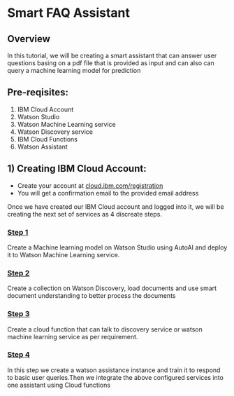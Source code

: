 # Smart FAQ Assistant


## Overview
In this tutorial, we will be creating a smart assistant that can answer user questions basing on a pdf file that is provided as input and can also can query a machine learning model for prediction

## Pre-reqisites:
1) IBM Cloud Account
2) Watson Studio
3) Watson Machine Learning service
4) Watson Discovery service
5) IBM Cloud Functions
6) Watson Assistant


## 1) Creating IBM Cloud Account:
* Create your account at [cloud.ibm.com/registration](https://cloud.ibm.com/registration)
* You will get a confirmation email to the provided email address

Once we have created our IBM Cloud account and logged into it, we will be creating the next set of services as 4 discreate steps.


### [Step 1](https://github.com/krishnac7/Smart-FAQ-Assistant/tree/master/Step1-Wml)
Create a Machine learning model on Watson Studio using AutoAI and deploy it to Watson Machine Learning service.

### [Step 2](https://github.com/krishnac7/Smart-FAQ-Assistant/tree/master/Step2-Discovery)
Create a collection on Watson Discovery, load documents and use smart document understanding to better process the documents

### [Step 3](https://github.com/krishnac7/Smart-FAQ-Assistant/tree/master/Step3-Functions)
Create a cloud function that can talk to discovery service or watson machine learning service as per requirement.

### [Step 4](https://github.com/krishnac7/Smart-FAQ-Assistant/tree/master/Step4-Assistant)
In this step we create a watson assistance instance and train it to respond to basic user queries.Then we integrate the above configured services into one assistant using Cloud functions
